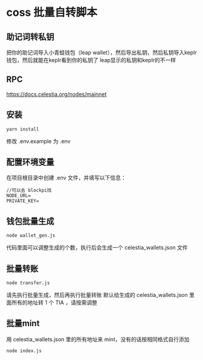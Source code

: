 # coss 批量自转脚本

## 助记词转私钥
把你的助记词导入小青蛙钱包（leap wallet），然后导出私钥，然后私钥导入keplr钱包，然后就能在keplr看到你的私钥了
leap显示的私钥和keplr的不一样

## RPC
https://docs.celestia.org/nodes/mainnet

## 安装
```
yarn install
```
修改 .env.example 为 .env

## 配置环境变量
在项目根目录中创建 .env 文件，并填写以下信息：
```
//可以去 blockpi找
NODE_URL=
PRIVATE_KEY=
```

## 钱包批量生成
```
node wallet_gen.js
```

代码里面可以调整生成的个数，执行后会生成一个 celestia_wallets.json 文件

## 批量转账

```
node transfer.js
```
请先执行批量生成，然后再执行批量转账
默认给生成的 celestia_wallets.json 里面所有的地址转 1 个 TIA ，请按需调整

## 批量mint
用 celestia_wallets.json 里的所有地址来 mint，没有的话按相同格式自行添加
```
node index.js
```
